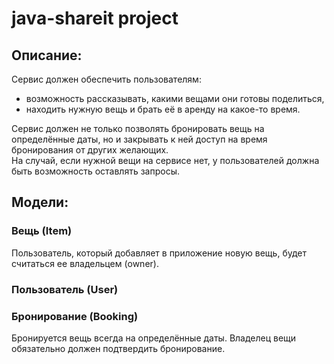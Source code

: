 # java-shareit project


## Описание:
Сервис должен обеспечить пользователям:
- возможность рассказывать, какими вещами они готовы поделиться,
- находить нужную вещь и брать её в аренду на какое-то время.

Сервис должен не только позволять бронировать вещь на определённые даты, но и закрывать к ней доступ на время бронирования от других желающих. <br />
На случай, если нужной вещи на сервисе нет, у пользователей должна быть возможность оставлять запросы.

## Модели:

### Вещь (Item)

Пользователь, который добавляет в приложение новую вещь, будет считаться ее владельцем (owner). 

### Пользователь (User)

### Бронирование (Booking)

Бронируется вещь всегда на определённые даты. Владелец вещи обязательно должен подтвердить бронирование. <br />